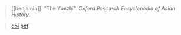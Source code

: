 > [[benjamin]]. "The Yuezhi". *Oxford Research Encyclopedia of Asian History*. 

> [doi](https://doi-org.ezproxy.lib.utexas.edu/10.1093/acrefore/9780190277727.013.49)
> [pdf](a/c-benjamin2017.pdf).